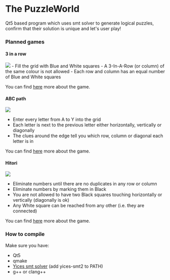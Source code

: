 # The PuzzleWorld

Qt5 based program which uses smt solver to generate logical puzzles, confirm that their solution is unique and let's user play!

### Planned games

#### 3 in a row
<img src="https://www.brainbashers.com/gifs/logic_3inarow_small.gif">
- Fill the grid with Blue and White squares
- A 3-In-A-Row (or column) of the same colour is not allowed
- Each row and column has an equal number of Blue and White squares

You can find [here](https://www.brainbashers.com/3inarow.asp) more about the game.

#### ABC path
<img src="https://www.brainbashers.com/gifs/logic_abcpath_small.gif">

- Enter every letter from A to Y into the grid
- Each letter is next to the previous letter either horizontally, vertically or diagonally
- The clues around the edge tell you which row, column or diagonal each letter is in

You can find [here](https://www.brainbashers.com/abcpath.asp) more about the game.

#### Hitori
<img src="https://www.brainbashers.com/gifs/logic_hitori_small.gif">

- Eliminate numbers until there are no duplicates in any row or column
- Eliminate numbers by marking them in Black
- You are not allowed to have two Black squares touching horizontally or vertically (diagonally is ok)
- Any White square can be reached from any other (i.e. they are connected)

You can find [here](https://www.brainbashers.com/hitori.asp) more about the game.

### How to compile
Make sure you have:
- Qt5
- qmake
- [Yices smt solver](http://yices.csl.sri.com/) (add yices-smt2 to PATH)
- g++ or clang++
